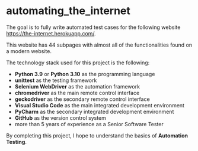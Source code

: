 # automating_the_internet

The goal is to fully write automated test cases for the following website https://the-internet.herokuapp.com/.

This website has 44 subpages with almost all of the functionalities found on a modern website.

The technology stack used for this project is the following:

- **Python 3.9** or **Python 3.10** as the programming language
- **unittest** as the testing framework
- **Selenium WebDriver** as the automation framework
- **chromedriver** as the main remote control interface
- **geckodriver** as the secondary remote control interface
- **Visual Studio Code** as the main integrated development environment
- **PyCharm** as the secondary integrated development environment
- **GitHub** as the version control system
- more than 5 years of experience as a Senior Software Tester

By completing this project, I hope to understand the basics of **Automation Testing**.
